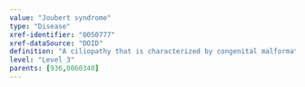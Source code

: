 ```yaml
---
value: "Joubert syndrome"
type: "Disease"
xref-identifier: "0050777"
xref-dataSource: "DOID"
definition: "A ciliopathy that is characterized by congenital malformation of the brainstem and agenesis or hypoplasia of the cerebellar vermis leading to an abnormal respiratory pattern, nystagmus, hypotonia, ataxia, and delay in achieving motor milestones.|Xref MGI."
level: "Level 3"
parents: [936,0060340]
---
```

